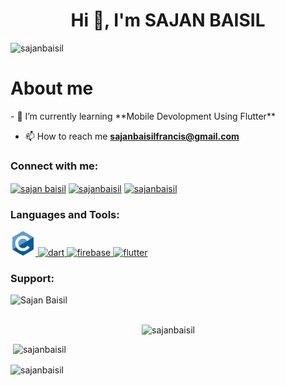 <h1 align="center">Hi 👋, I'm SAJAN BAISIL</h1>
<p align="left"> <img src="https://komarev.com/ghpvc/?username=sajanbaisil&label=Profile%20views&color=0e75b6&style=flat" alt="sajanbaisil" /> </p>
<h1 align="left">About me</h1>
- 🌱 I’m currently learning **Mobile Devolopment Using Flutter**

- 📫 How to reach me **sajanbaisilfrancis@gmail.com**

<h3 align="left">Connect with me:</h3>
<p align="left">
<a href="https://linkedin.com/in/sajan baisil" target="blank"><img align="center" src="https://raw.githubusercontent.com/rahuldkjain/github-profile-readme-generator/master/src/images/icons/Social/linked-in-alt.svg" alt="sajan baisil" height="30" width="40" /></a>
<a href="https://fb.com/sajanbaisil" target="blank"><img align="center" src="https://raw.githubusercontent.com/rahuldkjain/github-profile-readme-generator/master/src/images/icons/Social/facebook.svg" alt="sajanbaisil" height="30" width="40" /></a>
<a href="https://instagram.com/sajanbaisil" target="blank"><img align="center" src="https://raw.githubusercontent.com/rahuldkjain/github-profile-readme-generator/master/src/images/icons/Social/instagram.svg" alt="sajanbaisil" height="30" width="40" /></a>
</p>

<h3 align="left">Languages and Tools:</h3>

<p align="left"> <a href="https://www.cprogramming.com/" target="_blank" rel="noreferrer"> <img src="https://raw.githubusercontent.com/devicons/devicon/master/icons/c/c-original.svg" alt="c" width="40" height="40"/> </a> <a href="https://dart.dev" target="_blank" rel="noreferrer"> <img src="https://www.vectorlogo.zone/logos/dartlang/dartlang-icon.svg" alt="dart" width="40" height="40"/> </a> <a href="https://firebase.google.com/" target="_blank" rel="noreferrer"> <img src="https://www.vectorlogo.zone/logos/firebase/firebase-icon.svg" alt="firebase" width="40" height="40"/> </a> <a href="https://flutter.dev" target="_blank" rel="noreferrer"> <img src="https://www.vectorlogo.zone/logos/flutterio/flutterio-icon.svg" alt="flutter" width="40" height="40"/> </a> </p>

<h3 align="left">Support:</h3>
<p><a href="https://www.buymeacoffee.com/Sajan Baisil"> <img align="left" src="https://cdn.buymeacoffee.com/buttons/v2/default-yellow.png" height="50" width="210" alt="Sajan Baisil" /></a></p><br><br>

<p><img align="centre" src="https://github-readme-stats.vercel.app/api/top-langs?username=sajanbaisil&show_icons=true&locale=en&layout=compact" alt="sajanbaisil" /></p>

<p>&nbsp;<img align="centre" src="https://github-readme-stats.vercel.app/api?username=sajanbaisil&show_icons=true&locale=en" alt="sajanbaisil" /></p>

<p><img align="center" src="https://github-readme-streak-stats.herokuapp.com/?user=sajanbaisil&" alt="sajanbaisil" /></p>





<!---
SajanBaisil/SajanBaisil is a ✨ special ✨ repository because its `README.md` (this file) appears on your GitHub profile.
You can click the Preview link to take a look at your changes.
--->
